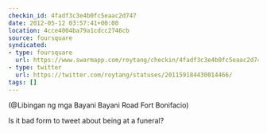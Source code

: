```yaml
---
checkin_id: 4fadf3c3e4b0fc5eaac2d747
date: 2012-05-12 03:57:41+00:00
location: 4cce4004ba79a1cdcc2746cb
source: foursquare
syndicated:
- type: foursquare
  url: https://www.swarmapp.com/roytang/checkin/4fadf3c3e4b0fc5eaac2d747
- type: twitter
  url: https://twitter.com/roytang/statuses/201159184430014466/
tags: []
---
```


(@Libingan ng mga Bayani Bayani Road Fort Bonifacio)

Is it bad form to tweet about being at a funeral?